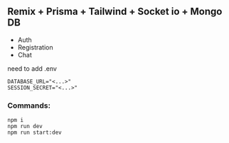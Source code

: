 ## Remix + Prisma + Tailwind + Socket io + Mongo DB
- Auth
- Registration
- Chat

need to add .env 
```
DATABASE_URL="<...>"
SESSION_SECRET="<...>"
```

### Commands: 
```
npm i
npm run dev
npm run start:dev
```